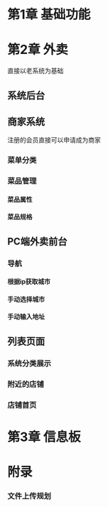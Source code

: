 # 第1章 基础功能
# 第2章 外卖
直接以老系统为基础

## 系统后台

## 商家系统
注册的会员直接可以申请成为商家

### 菜单分类

### 菜品管理

#### 菜品属性

#### 菜品规格


## PC端外卖前台

### 导航

#### 根据ip获取城市

#### 手动选择城市

#### 手动输入地址

## 列表页面

### 系统分类展示

### 附近的店铺

### 店铺首页


# 第3章 信息板



# 附录
### 文件上传规划
